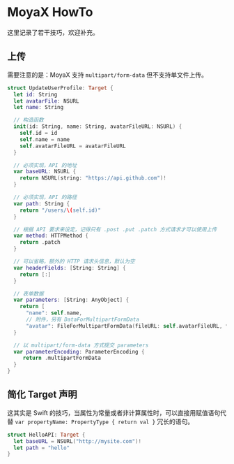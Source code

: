 MoyaX HowTo
====

这里记录了若干技巧，欢迎补充。

## 上传

需要注意的是：MoyaX 支持 `multipart/form-data` 但不支持单文件上传。

```swift
struct UpdateUserProfile: Target {
  let id: String
  let avatarFile: NSURL
  let name: String

  // 构造函数
  init(id: String, name: String, avatarFileURL: NSURL) {
    self.id = id
    self.name = name
    self.avatarFileURL = avatarFileURL
  }

  // 必须实现，API 的地址
  var baseURL: NSURL {
    return NSURL(string: "https://api.github.com")!
  }

  // 必须实现，API 的路径
  var path: String {
    return "/users/\(self.id)"
  }

  // 根据 API 要求来设定，记得只有 .post .put .patch 方式请求才可以使用上传
  var method: HTTPMethod {
    return .patch
  }

  // 可以省略，额外的 HTTP 请求头信息，默认为空
  var headerFields: [String: String] {
    return [:]
  }

  // 表单数据
  var parameters: [String: AnyObject] {
    return [
      "name": self.name,
      // 附件，另有 DataForMultipartFormData
      "avatar": FileForMultipartFormData(fileURL: self.avatarFileURL, filename: 'avatar.jpg', mimeType: 'image/jpeg')
  }

  // 以 multipart/form-data 方式提交 parameters
  var parameterEncoding: ParameterEncoding {
     return .multipartFormData
  }
}
```

## 简化 Target 声明

这其实是 Swift 的技巧，当属性为常量或者非计算属性时，可以直接用赋值语句代替 `var propertyName: PropertyType { return val }` 冗长的语句。

```swift
struct HelloAPI: Target {
  let baseURL = NSURL("http://mysite.com")!
  let path = "hello"
}

```

